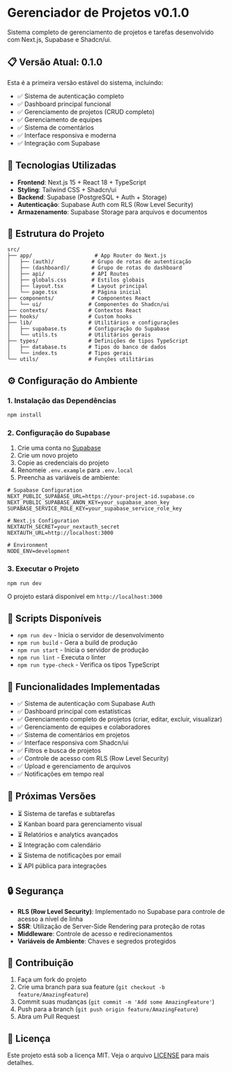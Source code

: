 # Gerenciador de Projetos v0.1.0

Sistema completo de gerenciamento de projetos e tarefas desenvolvido com Next.js, Supabase e Shadcn/ui.

## 📋 Versão Atual: 0.1.0

Esta é a primeira versão estável do sistema, incluindo:
- ✅ Sistema de autenticação completo
- ✅ Dashboard principal funcional
- ✅ Gerenciamento de projetos (CRUD completo)
- ✅ Gerenciamento de equipes
- ✅ Sistema de comentários
- ✅ Interface responsiva e moderna
- ✅ Integração com Supabase

## 🚀 Tecnologias Utilizadas

- **Frontend**: Next.js 15 + React 18 + TypeScript
- **Styling**: Tailwind CSS + Shadcn/ui
- **Backend**: Supabase (PostgreSQL + Auth + Storage)
- **Autenticação**: Supabase Auth com RLS (Row Level Security)
- **Armazenamento**: Supabase Storage para arquivos e documentos

## 📁 Estrutura do Projeto

```
src/
├── app/                    # App Router do Next.js
│   ├── (auth)/            # Grupo de rotas de autenticação
│   ├── (dashboard)/       # Grupo de rotas do dashboard
│   ├── api/               # API Routes
│   ├── globals.css        # Estilos globais
│   ├── layout.tsx         # Layout principal
│   └── page.tsx           # Página inicial
├── components/            # Componentes React
│   └── ui/               # Componentes do Shadcn/ui
├── contexts/             # Contextos React
├── hooks/                # Custom hooks
├── lib/                  # Utilitários e configurações
│   ├── supabase.ts       # Configuração do Supabase
│   └── utils.ts          # Utilitários gerais
├── types/                # Definições de tipos TypeScript
│   ├── database.ts       # Tipos do banco de dados
│   └── index.ts          # Tipos gerais
└── utils/                # Funções utilitárias
```

## ⚙️ Configuração do Ambiente

### 1. Instalação das Dependências

```bash
npm install
```

### 2. Configuração do Supabase

1. Crie uma conta no [Supabase](https://supabase.com/)
2. Crie um novo projeto
3. Copie as credenciais do projeto
4. Renomeie `.env.example` para `.env.local`
5. Preencha as variáveis de ambiente:

```env
# Supabase Configuration
NEXT_PUBLIC_SUPABASE_URL=https://your-project-id.supabase.co
NEXT_PUBLIC_SUPABASE_ANON_KEY=your_supabase_anon_key
SUPABASE_SERVICE_ROLE_KEY=your_supabase_service_role_key

# Next.js Configuration
NEXTAUTH_SECRET=your_nextauth_secret
NEXTAUTH_URL=http://localhost:3000

# Environment
NODE_ENV=development
```

### 3. Executar o Projeto

```bash
npm run dev
```

O projeto estará disponível em `http://localhost:3000`

## 🔧 Scripts Disponíveis

- `npm run dev` - Inicia o servidor de desenvolvimento
- `npm run build` - Gera a build de produção
- `npm run start` - Inicia o servidor de produção
- `npm run lint` - Executa o linter
- `npm run type-check` - Verifica os tipos TypeScript

## 📝 Funcionalidades Implementadas

- ✅ Sistema de autenticação com Supabase Auth
- ✅ Dashboard principal com estatísticas
- ✅ Gerenciamento completo de projetos (criar, editar, excluir, visualizar)
- ✅ Gerenciamento de equipes e colaboradores
- ✅ Sistema de comentários em projetos
- ✅ Interface responsiva com Shadcn/ui
- ✅ Filtros e busca de projetos
- ✅ Controle de acesso com RLS (Row Level Security)
- ✅ Upload e gerenciamento de arquivos
- ✅ Notificações em tempo real

## 🔮 Próximas Versões

- ⏳ Sistema de tarefas e subtarefas
- ⏳ Kanban board para gerenciamento visual
- ⏳ Relatórios e analytics avançados
- ⏳ Integração com calendário
- ⏳ Sistema de notificações por email
- ⏳ API pública para integrações

## 🔒 Segurança

- **RLS (Row Level Security)**: Implementado no Supabase para controle de acesso a nível de linha
- **SSR**: Utilização de Server-Side Rendering para proteção de rotas
- **Middleware**: Controle de acesso e redirecionamentos
- **Variáveis de Ambiente**: Chaves e segredos protegidos

## 🤝 Contribuição

1. Faça um fork do projeto
2. Crie uma branch para sua feature (`git checkout -b feature/AmazingFeature`)
3. Commit suas mudanças (`git commit -m 'Add some AmazingFeature'`)
4. Push para a branch (`git push origin feature/AmazingFeature`)
5. Abra um Pull Request

## 📄 Licença

Este projeto está sob a licença MIT. Veja o arquivo [LICENSE](LICENSE) para mais detalhes.
